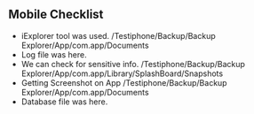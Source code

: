## Mobile Checklist
* iExplorer tool was used.
/Testiphone/Backup/Backup Explorer/App/com.app/Documents
* Log file was here.
* We can check for sensitive info.
/Testiphone/Backup/Backup Explorer/App/com.app/Library/SplashBoard/Snapshots
* Getting Screenshot on App
/Testiphone/Backup/Backup Explorer/App/com.app/Documents
* Database file was here.
